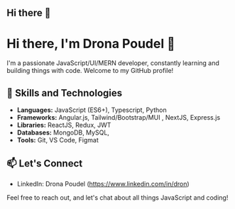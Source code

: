 ## Hi there 👋

# Hi there, I'm Drona Poudel 👋
 
I'm a passionate JavaScript/UI/MERN developer, constantly learning and building things with code. Welcome to my GitHub profile!
 
<!--I'll call myself an inquisitive hustler. I believe in the third eye, a different perspective of thinking to solve even trivial problems. 
Rather than working on a solution, I spend more time analyzing the problem. 
To me, bearing an interest with dedication in a field of opportunity is more important than working in a field of interest. 
It is not my genre to limit our opportunity and thought simply by defining an interest. Omniscient intrigues me more than specialist.
 -->
## 🚀 Skills and Technologies
 
- **Languages:** JavaScript (ES6+), Typescript, Python
- **Frameworks:** Angular.js, Tailwind/Bootstrap/MUI , NextJS, Express.js
- **Libraries:** ReactJS, Redux, JWT
- **Databases:** MongoDB, MySQL,
- **Tools:** Git, VS Code, Figmat
 
## 📫 Let's Connect
 
- LinkedIn: Drona Poudel (https://www.linkedin.com/in/dron)
 
Feel free to reach out, and let's chat about all things JavaScript and coding!
 
<!-- [![Neupane's GitHub Stats](https://github-readme-stats.vercel.app/api?username=neup-sudip&hide=issues&count_private=true&show_icons=true&theme=calm)](https://github.com/neup-sudip)
<!--
**DronaPoudel/DronaPoudel** is a ✨ _special_ ✨ repository because its `README.md` (this file) appears on your GitHub profile.

Here are some ideas to get you started:

- 🔭 I’m currently working on ...
- 🌱 I’m currently learning ...
- 👯 I’m looking to collaborate on ...
- 🤔 I’m looking for help with ...
- 💬 Ask me about ...
- 📫 How to reach me: ...
- 😄 Pronouns: ...
- ⚡ Fun fact: ...
-->
